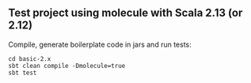 ## Test project using molecule with Scala 2.13 (or 2.12) 

Compile, generate boilerplate code in jars and run tests:

    cd basic-2.x
    sbt clean compile -Dmolecule=true
    sbt test
